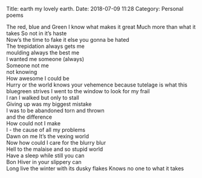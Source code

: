 Title: earth my lovely earth. 
Date: 2018-07-09 11:28
Category: Personal poems

The red, blue and Green 
I know what makes it great Much more than what it takes So not in it’s haste  
Now’s the time to fake it 
else you gonna be hated  
The trepidation always gets me  
moulding always the best me  
I wanted me someone (always)  
Someone not me  
not knowing  
How awesome I could be  
Hurry or the world knows your vehemence because tutelage is what this bluegreen strives I went to the window to look for my frail  
I ran I walked but only to stall  
Giving up was my biggest mistake  
I was to be abandoned torn and thrown  
and the difference  
How could not I make  
I - the cause of all my problems  
Dawn on me It’s the vexing world  
Now how could I care for the blurry blur  
Hell to the malaise and so stupid world  
Have a sleep while still you can  
Bon Hiver in your slippery can  
Long live the winter with its dusky flakes Knows no one to what it takes 
